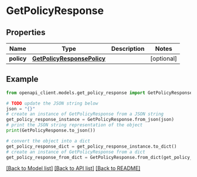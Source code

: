 # GetPolicyResponse


## Properties

Name | Type | Description | Notes
------------ | ------------- | ------------- | -------------
**policy** | [**GetPolicyResponsePolicy**](GetPolicyResponsePolicy.md) |  | [optional] 

## Example

```python
from openapi_client.models.get_policy_response import GetPolicyResponse

# TODO update the JSON string below
json = "{}"
# create an instance of GetPolicyResponse from a JSON string
get_policy_response_instance = GetPolicyResponse.from_json(json)
# print the JSON string representation of the object
print(GetPolicyResponse.to_json())

# convert the object into a dict
get_policy_response_dict = get_policy_response_instance.to_dict()
# create an instance of GetPolicyResponse from a dict
get_policy_response_from_dict = GetPolicyResponse.from_dict(get_policy_response_dict)
```
[[Back to Model list]](../README.md#documentation-for-models) [[Back to API list]](../README.md#documentation-for-api-endpoints) [[Back to README]](../README.md)


